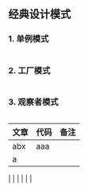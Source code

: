 ## 经典设计模式
### 1. 单例模式
```cpp

```
### 2. 工厂模式
```cpp

```
### 3. 观察者模式
```cpp
```
| 文章 | 代码|备注|
---|---|---
abx|aaa
a|
|
|
|
|
|
|
